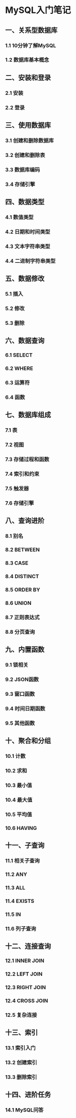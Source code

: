 # MySQL入门笔记
## 一、关系型数据库
### 1.1 10分钟了解MySQL
### 1.2 数据库基本概念


## 二、安装和登录
### 2.1 安装
### 2.2 登录


## 三、使用数据库
### 3.1 创建和删除数据库
### 3.2 创建和删除表
### 3.3 数据库编码
### 3.4 存储引擎


## 四、数据类型
### 4.1 数值类型
### 4.2 日期和时间类型
### 4.3 文本字符串类型
### 4.4 二进制字符串类型


## 五、数据修改
### 5.1 插入
### 5.2 修改
### 5.3 删除


## 六、数据查询
### 6.1 SELECT
### 6.2 WHERE
### 6.3 运算符
### 6.4 函数


## 七、数据库组成
### 7.1 表
### 7.2 视图
### 7.3 存储过程和函数
### 7.4 索引和约束
### 7.5 触发器
### 7.6 存储引擎


## 八、查询进阶
### 8.1 别名
### 8.2 BETWEEN
### 8.3 CASE
### 8.4 DISTINCT
### 8.5 ORDER BY 
### 8.6 UNION
### 8.7 正则表达式
### 8.8 分页查询


## 九、内置函数
### 9.1 锁相关
### 9.2 JSON函数
### 9.3 窗口函数
### 9.4 时间日期函数
### 9.5 其他函数


## 十、聚合和分组
### 10.1 计数
### 10.2 求和
### 10.3 最小值
### 10.4 最大值
### 10.5 平均值
### 10.6 HAVING


## 十一、子查询
### 11.1 相关子查询
### 11.2 ANY
### 11.3 ALL
### 11.4 EXISTS
### 11.5 IN
### 11.6 列子查询


## 十二、连接查询
### 12.1 INNER JOIN
### 12.2 LEFT JOIN
### 12.3 RIGHT JOIN
### 12.4 CROSS JOIN
### 12.5 复杂连接


## 十三、索引
### 13.1 索引入门
### 13.2 创建索引
### 13.3 删除索引


## 十四、进阶任务
### 14.1 MySQL问答